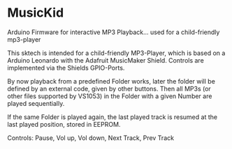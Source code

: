 # MusicKid
Arduino Firmware for interactive MP3 Playback... used for a child-friendly mp3-player


This sktech is intended for a child-friendly MP3-Player, which is based on a Arduino Leonardo with the Adafruit MusicMaker Shield.
Controls are implemented via the Shields GPIO-Ports.

By now playback from a predefined Folder works, later the folder will be defined by an external code, given by other buttons.
Then all MP3s (or other files supported by VS1053) in the Folder with a given Number are played sequentially. 

If the same Folder is played again, the last played track is resumed at the last played position, stored in EEPROM.

Controls: Pause, Vol up, Vol down, Next Track, Prev Track
